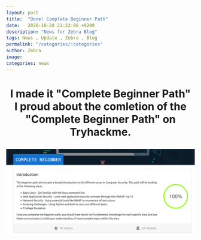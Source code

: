 ```yaml
---
layout: post
title:  "Done! Complete Beginner Path"
date:   2020-10-28 21:22:00 +0200
description: "News for Zebra Blog"
tags: News , Update , Zebra , Blog
permalink: "/categories/:categories"
author: Zebra
image: 
categories: news
---
```


<center><h1>I made it "Complete Beginner Path"<center>      
    
<center>I proud about the comletion of the "Complete Beginner Path" on Tryhackme. </center>    
      
<center><p><img src="/assets/img/thm-images/beginner_path.png" /></p></center>  